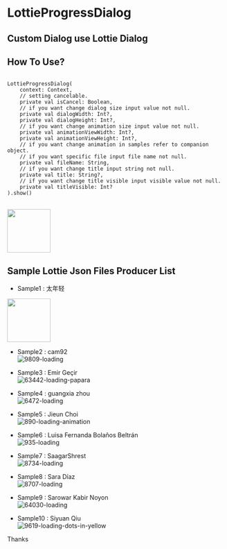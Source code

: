 # LottieProgressDialog

## Custom Dialog use Lottie Dialog

## How To Use?

<pre>
<code>
LottieProgressDialog(     
    context: Context,   
    // setting cancelable.     
    private val isCancel: Boolean,   
    // if you want change dialog size input value not null.     
    private val dialogWidth: Int?,   
    private val dialogHeight: Int?,   
    // if you want change animation size input value not null.    
    private val animationViewWidth: Int?,   
    private val animationViewHeight: Int?,   
    // if you want change animation in samples refer to companion object.  
    // if you want specific file input file name not null.  
    private val fileName: String,   
    // if you want change title input string not null.  
    private val title: String?,   
    // if you want change title visible input visible value not null.  
    private val titleVisible: Int?  
).show()
</code>
</pre>

<img width="100" height="100" src="https://user-images.githubusercontent.com/26542733/121465838-50831000-c9f1-11eb-8f56-84d3ee9e1a93.mov"/>

## Sample Lottie Json Files Producer List
- Sample1 : 太年轻   
<img width="100" height="100" src="https://user-images.githubusercontent.com/26542733/121297393-37b12680-c92d-11eb-9e9e-afbd146d1781.gif"/>
<!-- ![8311-loading](https://user-images.githubusercontent.com/26542733/121297393-37b12680-c92d-11eb-9e9e-afbd146d1781.gif) -->

- Sample2 : cam92   
![9809-loading](https://user-images.githubusercontent.com/26542733/121296358-79d96880-c92b-11eb-9ec9-70bd69996a81.gif)

- Sample3 : Emir Geçir   
![63442-loading-papara](https://user-images.githubusercontent.com/26542733/121296416-983f6400-c92b-11eb-8a44-029aaba2688b.gif)

- Sample4 : guangxia zhou   
![6472-loading](https://user-images.githubusercontent.com/26542733/121296467-b4db9c00-c92b-11eb-9649-9cb87191fd4b.gif)

- Sample5 : Jieun Choi   
![890-loading-animation](https://user-images.githubusercontent.com/26542733/121296535-cfae1080-c92b-11eb-8054-61550bbdabed.gif)

- Sample6 : Luisa Fernanda Bolaños Beltrán   
![935-loading](https://user-images.githubusercontent.com/26542733/121296621-f2402980-c92b-11eb-9825-0be192e6adcb.gif)

- Sample7 : SaagarShrest   
![8734-loading](https://user-images.githubusercontent.com/26542733/121296707-0d129e00-c92c-11eb-9311-b2a3d5ee46c3.gif)

- Sample8 : Sara Díaz   
![8707-loading](https://user-images.githubusercontent.com/26542733/121296771-2582b880-c92c-11eb-930b-0080f7bde793.gif)

- Sample9 : Sarowar Kabir Noyon   
![64030-loading](https://user-images.githubusercontent.com/26542733/121296895-5cf16500-c92c-11eb-9cae-1f8fa26a1d35.gif)

- Sample10 : Siyuan Qiu   
![9619-loading-dots-in-yellow](https://user-images.githubusercontent.com/26542733/121296940-74c8e900-c92c-11eb-9655-2deddd451b4a.gif)


Thanks
